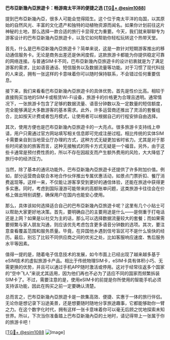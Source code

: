 **巴布亞新幾內亞旅遊卡：畅游南太平洋的便捷之选 [[TG💪+ @esim1088](https://t.me/s/esim1088)]**

提到巴布亞新幾內亞，很多人可能会觉得陌生。这个位于南太平洋的岛国，以其原始的自然风光、丰富的文化遗产和独特的动植物资源而闻名。如果你计划前往这片神秘的土地，那么选择一款合适的旅行卡显得尤为重要。今天，我们就来聊聊专为游客设计的巴布亞新幾內亞旅遊卡，以及它如何帮助你轻松玩转这个热带天堂。

首先，什么是巴布亞新幾內亞旅遊卡？简单来说，这是一款针对短期游客推出的移动通信服务卡。无论是商务出差还是休闲度假，这款旅游卡都能为你提供稳定可靠的网络连接。与普通SIM卡不同，巴布亞新幾內亞旅遊卡的设计初衷就是为了满足游客的需求，比如语音通话、短信服务以及数据流量等功能。对于习惯了现代科技的人来说，拥有一张这样的卡意味着你可以随时保持联系，不会错过任何重要信息。

接下来，我们来看看巴布亞新幾內亞旅遊卡的具体优势。首先是性价比高。相较于直接购买当地的SIM卡或租赁Wi-Fi设备，旅游卡的价格更为合理且透明。通常情况下，一张旅游卡包含了足够的数据流量、语音分钟数以及一定数量的短信额度，完全能够满足大多数游客的基本需求。此外，许多运营商还推出了灵活的套餐组合，比如按天计费或者包月模式，让使用者可以根据自己的行程安排自由选择。

其次，使用方便也是巴布亞新幾內亞旅遊卡的一大亮点。很多旅游卡支持线上申请，用户只需通过官方网站填写相关信息即可完成注册过程。相比传统的实体SIM卡需要亲自到当地营业厅办理的方式，这种方式无疑更加省时省力。尤其是对于那些时间紧张的旅客而言，这种无接触式的购卡方式无疑是一个福音。另外，由于这些卡通常是预付费性质的，所以不存在因超支而产生额外费用的风险，大大降低了旅行中的经济压力。

当然，除了基本的通讯功能外，巴布亞新幾內亞旅遊卡还提供了许多附加价值。例如，部分运营商会联合本地合作伙伴推出专属优惠活动，如景点门票折扣、餐厅消费返现等。这样一来，不仅能让游客享受到更好的通信体验，还能在旅途中获得更多实惠。同时，考虑到国际漫游可能带来的高额账单问题，这类旅游卡往往会在价格上做出特别调整，确保用户在国内也能安心使用。

那么，具体该如何选择适合自己的巴布亞新幾內亞旅遊卡呢？这里有几个小贴士可以帮助大家更好地决策。首先，要明确自己的主要用途是什么——是侧重于打电话还是上网？如果是以社交为主的话，那么可以选择数据流量较大的套餐；而如果需要频繁与家人朋友沟通，则应该优先考虑包含更多语音分钟数的选项。其次，要注意查看覆盖范围和服务质量。毕竟，在异国他乡遇到信号盲区可不是什么愉快的经历。最后，别忘了比较不同供应商之间的优劣之处，比如客服响应速度、售后服务水平等因素。

值得一提的是，随着电子信息技术的发展，如今市面上已经出现了越来越多基于eSIM技术的虚拟旅游卡产品。相比于传统物理SIM卡，eSIM卡具有体积小巧、无需更换的优势，并且可以通过手机APP随时激活或停用。这对于经常往返多个国家的“空中飞人”来说尤其适用，因为他们再也不必为了适应不同的国家而频繁拆装SIM卡了。不过，需要注意的是，使用eSIM卡的前提是你所使用的智能手机必须支持该功能，因此在购买之前一定要确认清楚。

总而言之，巴布亞新幾內亞旅遊卡是一款集高效、便捷、实惠于一体的旅行伴侣。无论你是想记录下沿途美景，还是想要随时随地分享旅途趣事，它都能够助你一臂之力。在这个数字化时代，拥有这样一张卡意味着你可以毫无后顾之忧地探索未知世界。所以，下次当你准备踏上巴布亞新幾內亞的土地时，请记得带上一张属于你的旅游卡吧！

[[TG💪+ @esim1088](https://t.me/s/esim1088) ![Image](https://i.postimg.cc/4NQfJmqS/Snipaste-2025-05-13-00-14-12.png)]